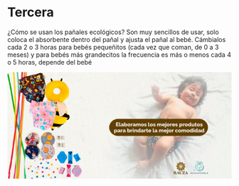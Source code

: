 # Tercera

¿Cómo se usan los pañales ecológicos? Son muy sencillos de usar, solo coloca el absorbente dentro del pañal y ajusta el pañal al bebé. Cámbialos cada 2 o 3 horas para bebés pequeñitos (cada vez que coman, de 0 a 3 meses) y para bebés más grandecitos la frecuencia es más o menos cada 4 o 5 horas, depende del bebé

![foto](ima.jpeg)

